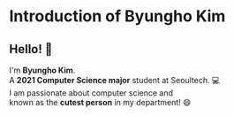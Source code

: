 # Introduction of Byungho Kim

## Hello! :wave:

I'm **Byungho Kim**.  
A **2021 Computer Science major** student at Seoultech. :computer:  
I am passionate about computer science and  
known as the **cutest person** in my department! :smile:

